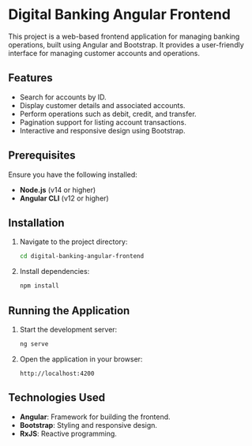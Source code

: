 
# Digital Banking Angular Frontend

This project is a web-based frontend application for managing banking operations, built using Angular and Bootstrap. It provides a user-friendly interface for managing customer accounts and operations.

## Features
- Search for accounts by ID.
- Display customer details and associated accounts.
- Perform operations such as debit, credit, and transfer.
- Pagination support for listing account transactions.
- Interactive and responsive design using Bootstrap.

## Prerequisites
Ensure you have the following installed:
- **Node.js** (v14 or higher)
- **Angular CLI** (v12 or higher)

## Installation

1. Navigate to the project directory:
   ```bash
   cd digital-banking-angular-frontend
   ```

2. Install dependencies:
   ```bash
   npm install
   ```

## Running the Application

1. Start the development server:
   ```bash
   ng serve
   ```

2. Open the application in your browser:
   ```
   http://localhost:4200
   ```



## Technologies Used

- **Angular**: Framework for building the frontend.
- **Bootstrap**: Styling and responsive design.
- **RxJS**: Reactive programming.

